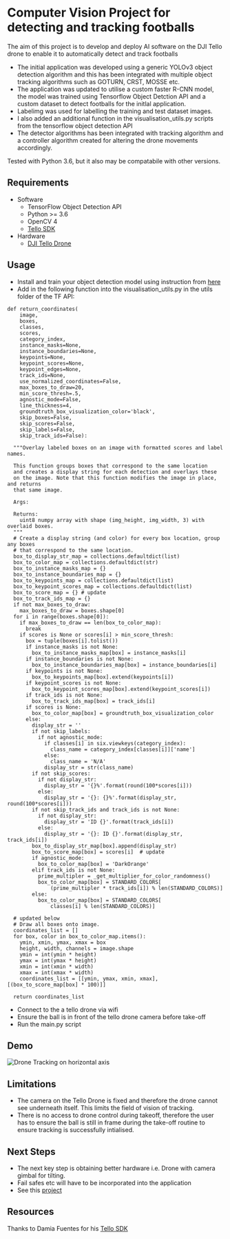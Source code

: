 # Computer Vision Project for detecting and tracking footballs

The aim of this project is to develop and deploy AI software on the DJI Tello drone to enable it to automatically detect and track footballs

+ The initial application was developed using a generic YOLOv3 object detection algorithm and this has been integrated with multiple object tracking algorithms such as GOTURN, CRST, MOSSE etc.
+ The application was updated to utilise a custom faster R-CNN model, the model was trained using Tensorflow Object Detction API and a custom dataset to detect footballs for the initlal application. 
+ Labelimg was used for labelling the training and test dataset images.
+ I also added an additional function in the visualisation_utils.py scripts from the tensorflow object detection API
+ The detector algorithms has been integrated with tracking algorithm and a controller algorithm created for altering the drone movements accordingly.

Tested with Python 3.6, but it also may be compatabile with other versions.

## Requirements
- Software
  - TensorFlow Object Detection API
  - Python >= 3.6
  - OpenCV 4
  - [Tello SDK](https://github.com/damiafuentes/DJITelloPy)
- Hardware
    - [DJI Tello Drone](https://store.dji.com/uk/shop/tello-series)

## Usage
- Install and train your object detection model using instruction from [here](https://tensorflow-object-detection-api-tutorial.readthedocs.io/en/latest/training.html#)
- Add in the following function into the visualisation_utils.py in the utils folder of the TF API:
```
def return_coordinates(
    image,
    boxes,
    classes,
    scores,
    category_index,
    instance_masks=None,
    instance_boundaries=None,
    keypoints=None,
    keypoint_scores=None,
    keypoint_edges=None,
    track_ids=None,
    use_normalized_coordinates=False,
    max_boxes_to_draw=20,
    min_score_thresh=.5,
    agnostic_mode=False,
    line_thickness=4,
    groundtruth_box_visualization_color='black',
    skip_boxes=False,
    skip_scores=False,
    skip_labels=False,
    skip_track_ids=False):

  """Overlay labeled boxes on an image with formatted scores and label names.

  This function groups boxes that correspond to the same location
  and creates a display string for each detection and overlays these
  on the image. Note that this function modifies the image in place, and returns
  that same image.

  Args:

  Returns:
    uint8 numpy array with shape (img_height, img_width, 3) with overlaid boxes.
  """
  # Create a display string (and color) for every box location, group any boxes
  # that correspond to the same location.
  box_to_display_str_map = collections.defaultdict(list)
  box_to_color_map = collections.defaultdict(str)
  box_to_instance_masks_map = {}
  box_to_instance_boundaries_map = {}
  box_to_keypoints_map = collections.defaultdict(list)
  box_to_keypoint_scores_map = collections.defaultdict(list)
  box_to_score_map = {} # update
  box_to_track_ids_map = {}
  if not max_boxes_to_draw:
    max_boxes_to_draw = boxes.shape[0]
  for i in range(boxes.shape[0]):
    if max_boxes_to_draw == len(box_to_color_map):
      break
    if scores is None or scores[i] > min_score_thresh:
      box = tuple(boxes[i].tolist())
      if instance_masks is not None:
        box_to_instance_masks_map[box] = instance_masks[i]
      if instance_boundaries is not None:
        box_to_instance_boundaries_map[box] = instance_boundaries[i]
      if keypoints is not None:
        box_to_keypoints_map[box].extend(keypoints[i])
      if keypoint_scores is not None:
        box_to_keypoint_scores_map[box].extend(keypoint_scores[i])
      if track_ids is not None:
        box_to_track_ids_map[box] = track_ids[i]
      if scores is None:
        box_to_color_map[box] = groundtruth_box_visualization_color
      else:
        display_str = ''
        if not skip_labels:
          if not agnostic_mode:
            if classes[i] in six.viewkeys(category_index):
              class_name = category_index[classes[i]]['name']
            else:
              class_name = 'N/A'
            display_str = str(class_name)
        if not skip_scores:
          if not display_str:
            display_str = '{}%'.format(round(100*scores[i]))
          else:
            display_str = '{}: {}%'.format(display_str, round(100*scores[i]))
        if not skip_track_ids and track_ids is not None:
          if not display_str:
            display_str = 'ID {}'.format(track_ids[i])
          else:
            display_str = '{}: ID {}'.format(display_str, track_ids[i])
        box_to_display_str_map[box].append(display_str)
        box_to_score_map[box] = scores[i]  # update
        if agnostic_mode:
          box_to_color_map[box] = 'DarkOrange'
        elif track_ids is not None:
          prime_multipler = _get_multiplier_for_color_randomness()
          box_to_color_map[box] = STANDARD_COLORS[
              (prime_multipler * track_ids[i]) % len(STANDARD_COLORS)]
        else:
          box_to_color_map[box] = STANDARD_COLORS[
              classes[i] % len(STANDARD_COLORS)]

  # updated below
  # Draw all boxes onto image.
  coordinates_list = []
  for box, color in box_to_color_map.items():
    ymin, xmin, ymax, xmax = box
    height, width, channels = image.shape
    ymin = int(ymin * height)
    ymax = int(ymax * height)
    xmin = int(xmin * width)
    xmax = int(xmax * width)
    coordinates_list = [[ymin, ymax, xmin, xmax], [(box_to_score_map[box] * 100)]]

  return coordinates_list
```
- Connect to the a tello drone via wifi
- Ensure the ball is in front of the tello drone camera before take-off
- Run the main.py script

## Demo
 ![Drone Tracking on horizontal axis](demo/demo.gif)

## Limitations
- The camera on the Tello Drone is fixed and therefore the drone cannot see underneath itself. This limits the field of vision of tracking.
- There is no access to drone control during takeoff, therefore the user has to ensure the ball is still in frame during the take-off routine to ensure tracking is successfully intialised.

## Next Steps
- The next key step is obtaining better hardware i.e. Drone with camera gimbal for tilting.
- Fail safes etc will have to be incorporated into the application
- See this [project](https://github.com/samuel-ogbonnaya/ParrotAnafi_ComputerVision)

## Resources
Thanks to Damia Fuentes for his [Tello SDK](https://github.com/damiafuentes/DJITelloPy)

